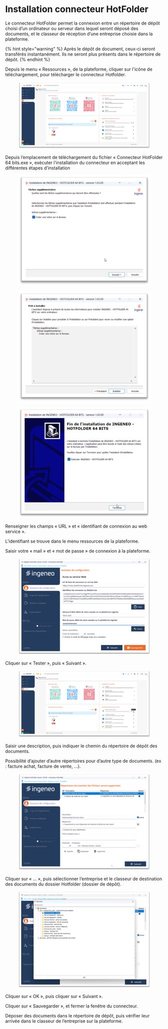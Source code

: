 # Installation connecteur HotFolder

Le connecteur HotFolder permet la connexion entre un répertoire de dépôt choisi d’un ordinateur ou serveur dans lequel seront déposé des documents, et le classeur de réception d’une entreprise choisie dans la plateforme.

{% hint style="warning" %}
&#x20;Après le dépôt de document, ceux-ci seront transférés instantanément. Ils ne seront plus présents dans le répertoire de dépôt.
{% endhint %}

Depuis le menu « Ressources », de la plateforme, cliquer sur l'icône de téléchargement, pour télécharger le connecteur Hotfolder.

<figure><img src="../.gitbook/assets/image (13).png" alt=""><figcaption></figcaption></figure>

Depuis l’emplacement de téléchargement du fichier « Connecteur HotFolder 64 bits.exe », exécuter l’installation du connecteur en acceptant les différentes étapes d’installation

<figure><img src="../.gitbook/assets/image (14).png" alt=""><figcaption></figcaption></figure>

<figure><img src="../.gitbook/assets/image (15).png" alt=""><figcaption></figcaption></figure>

<figure><img src="../.gitbook/assets/image (16).png" alt=""><figcaption></figcaption></figure>

Renseigner les champs « URL » et « identifiant de connexion au web service ».&#x20;

L’identifiant se trouve dans le menu ressources de la plateforme.&#x20;

Saisir votre « mail » et « mot de passe » de connexion à la plateforme.&#x20;

<figure><img src="../.gitbook/assets/image (17).png" alt=""><figcaption></figcaption></figure>

Cliquer sur « Tester », puis « Suivant ».

<figure><img src="../.gitbook/assets/image (18).png" alt=""><figcaption></figcaption></figure>

Saisir une description, puis indiquer le chemin du répertoire de dépôt des documents.&#x20;

Possibilité d’ajouter d’autre répertoires pour d’autre type de documents. (ex : facture achat, facture de vente, …).&#x20;

<figure><img src="../.gitbook/assets/image (19).png" alt=""><figcaption></figcaption></figure>

Cliquer sur « ... », puis sélectionner l’entreprise et le classeur de destination des documents du dossier Hotfolder (dossier de dépôt).

<figure><img src="../.gitbook/assets/image (20).png" alt=""><figcaption></figcaption></figure>

Cliquer sur « OK », puis cliquer sur « Suivant ».&#x20;

Cliquer sur « Sauvegarder », et fermer la fenêtre du connecteur.

Déposer des documents dans le répertoire de dépôt, puis vérifier leur arrivée dans le classeur de l’entreprise sur la plateforme.
